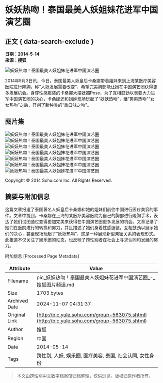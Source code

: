 # 妖妖热吻！泰国最美人妖姐妹花进军中国演艺圈

## 正文 { data-search-exclude }


**日期：2014-5-14**  
**来源：搜狐**  

![妖妖热吻！泰国最美人妖姐妹花进军中国演艺圈](http://m2.biz.itc.cn/pic/new/stn/89/23/Img6602389_stn.jpg)

2014年5月3日讯，今日，泰国最美人妖皇后卡桑娜带着姐妹来到上海某医疗美容医院进行隆胸，称“人妖发展需要改变”，希望完美胸部能让她在中国演艺圈获得更多发展机会。身穿性感服装的卡桑娜大摆妩媚Pose，为了互相鼓劲以表要大力进军中国演艺圈的决心，卡桑娜还和姐妹现场玩起了“妖妖热吻”，继“男男热吻”“女女热吻”之后，开创了新种类的“重口味之吻”。

## 图片集

![妖妖热吻！泰国最美人妖姐妹花进军中国演艺圈](http://m1.biz.itc.cn/pic/new/stn/88/23/Img6602388_stn.jpg)  
![妖妖热吻！泰国最美人妖姐妹花进军中国演艺圈](http://m4.biz.itc.cn/pic/new/stn/87/23/Img6602387_stn.jpg)  
![妖妖热吻！泰国最美人妖姐妹花进军中国演艺圈](http://m3.biz.itc.cn/pic/new/stn/86/23/Img6602386_stn.jpg)  
![妖妖热吻！泰国最美人妖姐妹花进军中国演艺圈](http://m2.biz.itc.cn/pic/new/stn/85/23/Img6602385_stn.jpg)  
![妖妖热吻！泰国最美人妖姐妹花进军中国演艺圈](http://m1.biz.itc.cn/pic/new/stn/84/23/Img6602384_stn.jpg)  
![妖妖热吻！泰国最美人妖姐妹花进军中国演艺圈](http://m4.biz.itc.cn/pic/new/stn/83/23/Img6602383_stn.jpg)  
![妖妖热吻！泰国最美人妖姐妹花进军中国演艺圈](http://m3.biz.itc.cn/pic/new/stn/82/23/Img6602382_stn.jpg)  

Copyright © 2014 Sohu.com Inc. All Rights Reserved.

## 摘要与附加信息

<!-- tcd_abstract -->
这篇文章报道了泰国著名人妖皇后卡桑娜和她的姐妹们前往中国进行医疗美容的事件。文章中提到，卡桑娜在上海的某医疗美容医院为自己的胸部进行隆胸手术，表达了她们试图通过变得更加完美来获得在中国演艺圈更多发展的机会。文章记录了她们在医院进行的转换和努力，并且描述了她们身着性感服装，互相鼓劲以展示她们的决心，甚至现场玩起了“妖妖热吻”，这是一种展现新型亲密关系的表现形式。此报道不仅关注了娱乐圈的动态，也反映了跨性别者在社会上寻求认同和发展的努力。
<!-- tcd_abstract_end -->

附加信息 [Processed Page Metadata]

| Attribute       | Value                                  |
|-----------------|----------------------------------------|
| Filename        | pic_妖妖热吻！泰国最美人妖姐妹花进军中国演艺圈_-_搜狐图片频道.md                             |
| Size            | 1703 bytes                           |
| Archived Date   | 2024-11-07 04:31:37                             |
| Original Link   | [http://pic.yule.sohu.com/group-563075.shtml](http://pic.yule.sohu.com/group-563075.shtml)                       |
| Author          | 搜狐                               |
| Region          | 中国                               |
| Date            | 2014-05-14                                 |
| Tags            | 跨性别, 人妖, 娱乐圈, 医疗美容, 泰国, 社会认同, 女性身份                                 |
>
> 本文由跨性别中文数字档案馆归档整理，仅供浏览。版权归原作者所有。
>